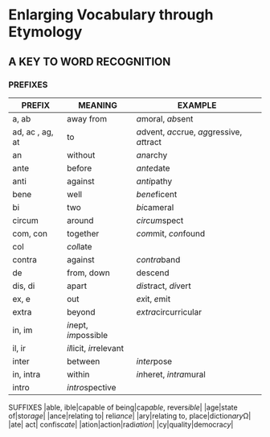 # Enlarging Vocabulary through Etymology
## A KEY TO WORD RECOGNITION

### PREFIXES

| PREFIX | MEANING | EXAMPLE |
|--------|---------|---------|
|a, ab | away from| *a*moral, *ab*sent|
|ad, ac , ag, at| to | *a*dvent, *ac*crue, *ag*gressive, *at*tract|
|an| without| *an*archy |
|ante| before| *ante*date|
|anti| against|*anti*pathy|
|bene| well|*bene*ficent|
|bi| two|*bi*cameral|
|circum| around|*circum*spect|
|com, con| together|*com*mit, *con*found|
|col| *col*late|
|contra| against|*contra*band|
|de| from, down|descend|
|dis, di| apart|*dis*tract, *di*vert|
|ex, e| out| *ex*it, *e*mit|
|extra| beyond|*extra*circurricular|
|in, im| *in*ept, *im*possible|
|il, ir|*il*licit, *ir*relevant|
|inter|between|*inter*pose|
|in, intra|within|*in*heret, *intra*mural|
|intro|*intro*spective|




SUFFIXES
|able, ible|capable of being|cap*able*, revers*ible*|
|age|state of|stor*age*|
|ance|relating to| reli*ance*|
|ary|relating to, place|diction*ary*Ω|
|ate| act| confisc*ate*|
|ation|action|radi*ation*|
|cy|quality|democra*cy*|
